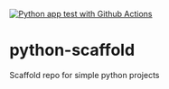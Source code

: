 [![Python app test with Github Actions](https://github.com/francoarendholz/python-scaffold/actions/workflows/main.yml/badge.svg?branch=main)](https://github.com/francoarendholz/python-scaffold/actions/workflows/main.yml)

# python-scaffold
Scaffold repo for simple python projects
